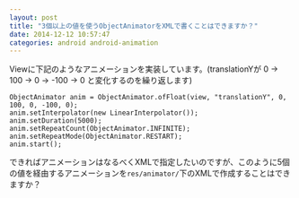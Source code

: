 ```yaml
---
layout: post
title: "3個以上の値を使うObjectAnimatorをXMLで書くことはできますか？"
date: 2014-12-12 10:57:47
categories: android android-animation
---
```

<p>Viewに下記のようなアニメーションを実装しています。(translationYが 0 → 100 → 0 → -100 → 0 と変化するのを繰り返します)</p>

<pre><code>ObjectAnimator anim = ObjectAnimator.ofFloat(view, "translationY", 0, 100, 0, -100, 0);
anim.setInterpolator(new LinearInterpolator());
anim.setDuration(5000);
anim.setRepeatCount(ObjectAnimator.INFINITE);
anim.setRepeatMode(ObjectAnimator.RESTART);
anim.start();
</code></pre>

<p>できればアニメーションはなるべくXMLで指定したいのですが、このように5個の値を経由するアニメーションを<code>res/animator/</code>下のXMLで作成することはできますか？</p>
